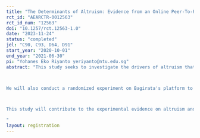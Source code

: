 ```yaml
---
title: "The Determinants of Altruism: Evidence from an Online Peer-To-Peer Wealth Redistribution Platform"
rct_id: "AEARCTR-0012563"
rct_id_num: "12563"
doi: "10.1257/rct.12563-1.0"
date: "2023-11-24"
status: "completed"
jel: "C90, C93, D64, D91"
start_year: "2020-10-01"
end_year: "2021-06-30"
pi: "Yohanes Eko Riyanto yeriyanto@ntu.edu.sg"
abstract: "This study seeks to investigate the drivers of altruism that peer-to-peer wealth transfer platforms can leverage to raise resources for workers with lost income during the Covid-19 crisis. In particular, we partner with Bagirata, a Jakarta-based online wealth-redistribution platform, to collect comprehensive information from Bagirata donors and beneficiaries. Several treatment interventions would be implemented involving varying the number of recipient potential donors would observe when they access the platform, the number of other donors who have donated, and the share of the targeted donated amount that has been collected.

We will also conduct a randomized experiment on Bagirata's platform to explore factors influencing donor's decision to give and whether donors are susceptible to psychic numbing/choice overload when making their donation decision. Specifically, we randomize the number of potential beneficiaries and the beneficiaries displayed to donors and study the accompanying donation size for every web page visit. We will also vary the information about recipients shown to donors. In one condition, we will provide information on the sum of donations obtained so far, and in the other condition, we will provide information on the number of donors donating while keeping all else equal. We will compare these two conditions with a control condition where such information is absent.

This study will contribute to the experimental evidence on altruism and charitable donation in a developing country setting. This study also aims to contribute to the literature on cash transfers and altruism. Existing research shows cash transfers are a useful anti-poverty tool, and various government administrations have embraced this strategy to mitigate the impact of Covid-19. Nevertheless, investigations of disaster response that do not consider private and individual altruism responses cannot provide a complete picture. This study could provide evidence on their relative performance, targeting accuracy, and impact by comparing individual donations and government transfers. Furthermore, by combining data from user activities on the website and the donor survey, the evidence from this 'in-the-wild' interaction setting would also improve our understanding of altruism determinants (see Gee and Meer, 2020; Sudhir et al. 2016).
"
layout: registration
---
```


